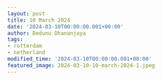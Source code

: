 ```yaml
---
layout: post
title: 10 March 2024
date: '2024-03-10T00:00:00.001+00:00'
author: Dedunu Dhananjaya
tags:
- rotterdam
- netherland
modified_time: '2024-03-10T00:00:00.001+00:00'
featured_image: 2024-03-10-10-march-2024-1.jpeg
---
```

